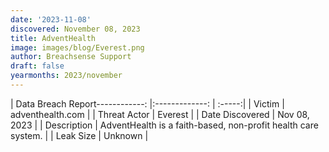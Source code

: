 ```yaml
---
date: '2023-11-08'
discovered: November 08, 2023
title: AdventHealth
image: images/blog/Everest.png
author: Breachsense Support
draft: false
yearmonths: 2023/november
---
```


| Data Breach Report------------:     |:-------------:    | :-----:|
| Victim      | adventhealth.com      | 
| Threat Actor      | Everest      | 
| Date Discovered      | Nov 08, 2023      | 
| Description      | AdventHealth is a faith-based, non-profit health care system.      | 
| Leak Size      | Unknown      | 

